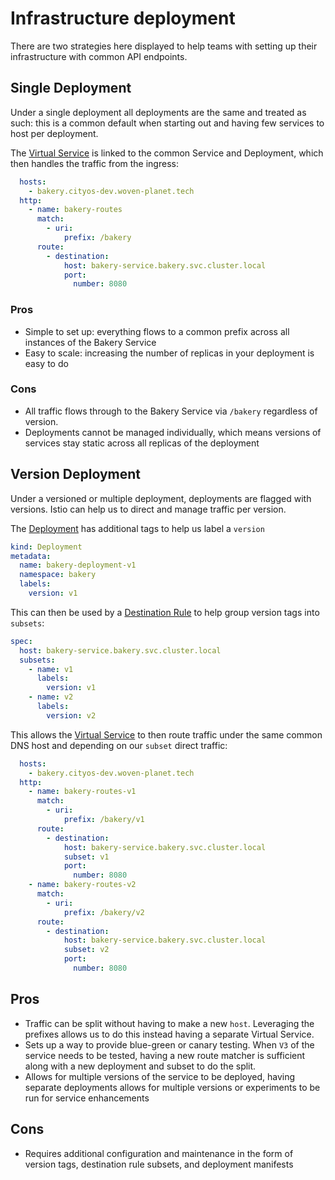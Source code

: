 # Infrastructure deployment

There are two strategies here displayed to help teams with setting up their
infrastructure with common API endpoints.

## Single Deployment

Under a single deployment all deployments are the same and treated as such: this
is a common default when starting out and having few services to host per
deployment.

The [Virtual Service](https://istio.io/latest/docs/reference/config/networking/virtual-service/)
is linked to the common Service and Deployment, which then handles the traffic
from the ingress:

```yaml
  hosts:
    - bakery.cityos-dev.woven-planet.tech
  http:
    - name: bakery-routes
      match:
        - uri:
            prefix: /bakery
      route:
        - destination:
            host: bakery-service.bakery.svc.cluster.local
            port:
              number: 8080
```

### Pros

* Simple to set up: everything flows to a common prefix across all instances of
  the Bakery Service
* Easy to scale: increasing the number of replicas in your deployment is easy to
  do

### Cons

* All traffic flows through to the Bakery Service via `/bakery` regardless of
  version.
* Deployments cannot be managed individually, which means versions of services
  stay static across all replicas of the deployment

## Version Deployment

Under a versioned or multiple deployment, deployments are flagged with versions.
Istio can help us to direct and manage traffic per version.

The [Deployment](./versioned-deployment/deployment.yaml) has additional tags to
help us label a `version`

```yaml
kind: Deployment
metadata:
  name: bakery-deployment-v1
  namespace: bakery
  labels:
    version: v1
```

This can then be used by
a [Destination Rule](https://istio.io/latest/docs/reference/config/networking/destination-rule/)
to help group version tags into `subsets`:

```yaml
spec:
  host: bakery-service.bakery.svc.cluster.local
  subsets:
    - name: v1
      labels:
        version: v1
    - name: v2
      labels:
        version: v2
```

This allows
the [Virtual Service](https://istio.io/latest/docs/reference/config/networking/virtual-service/)
to then route traffic under the same common DNS host and depending on
our `subset` direct traffic:

```yaml
  hosts:
    - bakery.cityos-dev.woven-planet.tech
  http:
    - name: bakery-routes-v1
      match:
        - uri:
            prefix: /bakery/v1
      route:
        - destination:
            host: bakery-service.bakery.svc.cluster.local
            subset: v1
            port:
              number: 8080
    - name: bakery-routes-v2
      match:
        - uri:
            prefix: /bakery/v2
      route:
        - destination:
            host: bakery-service.bakery.svc.cluster.local
            subset: v2
            port:
              number: 8080
```

## Pros

* Traffic can be split without having to make a new `host`. Leveraging the
  prefixes allows us to do this instead having a separate Virtual Service.
* Sets up a way to provide blue-green or canary testing. When `V3` of the
  service needs to be tested, having a new route matcher is sufficient along
  with a new deployment and subset to do the split.
* Allows for multiple versions of the service to be deployed, having separate
  deployments allows for multiple versions or experiments to be run for service
  enhancements

## Cons

* Requires additional configuration and maintenance in the form of version tags,
  destination rule subsets, and deployment manifests
